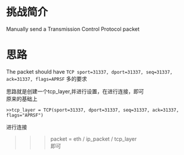 # 挑战简介
Manually send a Transmission Control Protocol packet

# 思路
The packet should have `TCP sport=31337, dport=31337, seq=31337, ack=31337, flags=APRSF`  多的要求  

思路就是创建一个tcp_layer,并进行设置，在进行连接，即可  
原来的基础上  
```
>>tcp_layer = TCP(sport=31337, dport=31337, seq=31337, ack=31337, flags="APRSF")
```
进行连接  
>>> packet = eth / ip_packet / tcp_layer  
即可  
